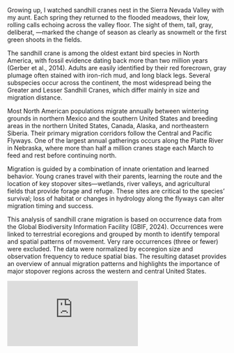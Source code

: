 
Growing up, I watched sandhill cranes nest in the Sierra Nevada Valley with my aunt. Each spring they returned to the flooded meadows, their low, rolling calls echoing across the valley floor. The sight of them, tall, gray, deliberat, —marked the change of season as clearly as snowmelt or the first green shoots in the fields.  

The sandhill crane is among the oldest extant bird species in North America, with fossil evidence dating back more than two million years (Gerber et al., 2014). Adults are easily identified by their red forecrown, gray plumage often stained with iron-rich mud, and long black legs. Several subspecies occur across the continent, the most widespread being the Greater and Lesser Sandhill Cranes, which differ mainly in size and migration distance.  

Most North American populations migrate annually between wintering grounds in northern Mexico and the southern United States and breeding areas in the northern United States, Canada, Alaska, and northeastern Siberia. Their primary migration corridors follow the Central and Pacific Flyways. One of the largest annual gatherings occurs along the Platte River in Nebraska, where more than half a million cranes stage each March to feed and rest before continuing north.  

Migration is guided by a combination of innate orientation and learned behavior. Young cranes travel with their parents, learning the route and the location of key stopover sites—wetlands, river valleys, and agricultural fields that provide forage and refuge. These sites are critical to the species’ survival; loss of habitat or changes in hydrology along the flyways can alter migration timing and success.  

This analysis of sandhill crane migration is based on occurrence data from the Global Biodiversity Information Facility (GBIF, 2024). Occurrences were linked to terrestrial ecoregions and grouped by month to identify temporal and spatial patterns of movement. Very rare occurrences (three or fewer) were excluded. The data were normalized by ecoregion size and observation frequency to reduce spatial bias. The resulting dataset provides an overview of annual migration patterns and highlights the importance of major stopover regions across the western and central United States.  

<iframe src="https://hellafolk.github.io/img/crane_migration.html" style="border:0" loading="lazy"></iframe>
